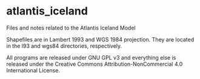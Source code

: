  atlantis_iceland
==========

Files and notes related to the Atlantis Iceland Model

Shapefiles are in Lambert 1993 and WGS 1984 projection. They are located in the l93 and wgs84 directories, respectively.

All programs are released under GNU GPL v3 and everything else is released under the Creative Commons Attribution-NonCommercial 4.0 International License.
